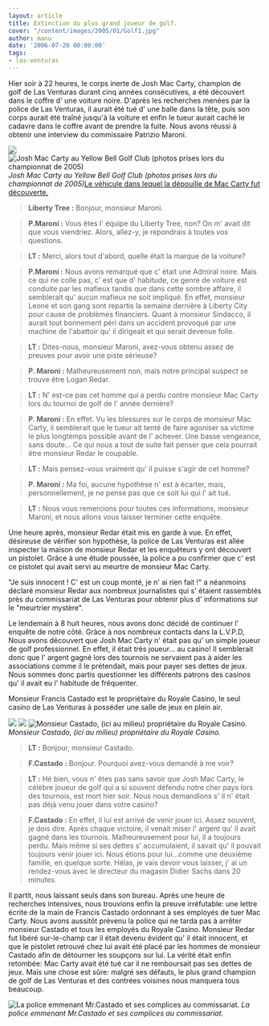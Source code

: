```yaml
---
layout: article
title: Extinction du plus grand joueur de golf.
cover: "/content/images/2005/01/Golf1.jpg"
author: manu
date: '2006-07-20 00:00:00'
tags:
- las-venturas
---
```


Hier soir à 22 heures, le corps inerte de Josh Mac Carty, champion de golf&nbsp;de Las Venturas durant cinq années consécutives, a été découvert dans le coffre d' une voiture noire. D'après les recherches menées par la police de Las Venturas, il aurait été tué d' une balle dans la tête, puis son corps aurait été traîné jusqu'à la voiture et enfin le tueur aurait caché le cadavre dans le coffre avant de prendre la fuite. Nous avons réussi à obtenir une interview du commissaire Patrizio Maroni.

![](/content/images/2005/01/Mac_Carty.jpg)
![Josh Mac Carty au Yellow Bell Golf Club (photos prises lors du championnat de 2005)](/content/images/2005/01/Golf-1.jpg)
_Josh Mac Carty au Yellow Bell Golf Club (photos prises lors du championnat de 2005)_[Le véhicule dans lequel la dépouille de Mac Carty fut découverte.](/content/images/2005/01/voiture-suspecte.jpg)

> **Liberty Tree :** Bonjour, monsieur Maroni.

> **P.Maroni :** Vous êtes l' équipe du Liberty Tree, non? On m' avait dit que vous viendriez. Alors, allez-y, je répondrais à toutes vos questions.

> **LT :** Merci, alors&nbsp;tout d'abord,&nbsp;quelle était la marque de la voiture?

> **P.Maroni :** Nous avons remarqué que c' était une&nbsp;Admiral noire. Mais ce qui ne colle pas, c' est que d' habitude, ce genre de voiture est conduite par les mafieux&nbsp;tandis que&nbsp;dans cette sombre affaire, il semblerait qu' aucun mafieux ne soit impliqué. En effet, monsieur Leone et son gang sont repartis la semaine dernière à Liberty City pour cause de problèmes financiers. Quant à monsieur Sindacco, il aurait tout bonnement péri dans un accident provoqué par une machine de l'abattoir qu' il dirigeait et qui serait devenue folle.

> **LT :** Dites-nous, monsieur Maroni, avez-vous obtenu assez de preuves pour avoir une piste sérieuse?

> **P. Maroni :** Malheureusement non, mais notre principal suspect se trouve être Logan Redar.

> **LT :** N' est-ce pas cet homme qui a perdu contre monsieur Mac Carty lors du tournoi de golf de l' année dernière?

> **P. Maroni :** En effet. Vu les blessures sur le corps de monsieur Mac Carty, il semblerait que le tueur ait tenté de faire agoniser sa victime le plus longtemps possible avant de l' achever. Une basse vengeance, sans doute... Ce qui nous a tout de suite fait penser que cela pourrait être monsieur Redar le coupable.

> **LT :** Mais pensez-vous vraiment qu' il puisse s'agir de cet homme?

> **P. Maroni :** Ma foi, aucune hypothèse n' est à écarter, mais, personnellement, je ne pense pas que ce soit lui qui l' ait tué.

> **LT :** Nous vous remercions pour toutes ces informations, monsieur Maroni, et nous allons vous laisser terminer cette enquête.

Une heure après, monsieur Redar était&nbsp;mis en garde à vue. En effet, désireuse de vérifier son hypothèse, la police de Las Venturas est allée inspecter la maison de monsieur Redar&nbsp;et&nbsp;les enquêteurs&nbsp;y ont découvert un pistolet. Grâce à une étude poussée, la&nbsp;police a pu confirmer que c' est ce pistolet qui avait servi au meurtre de monsieur Mac Carty.

"Je suis innocent ! C' est un coup monté, je n' ai rien fait !" a néanmoins déclaré monsieur Redar aux nombreux journalistes qui s' étaient rassemblés près du commissariat de Las Venturas pour obtenir plus d' informations sur le "meurtrier mystère".

Le lendemain à 8 huit heures, nous avons donc&nbsp;décidé de continuer l' enquête de notre côté. Grâce à nos nombreux contacts dans la L.V.P.D, Nous avons découvert que Josh Mac Carty n' était pas qu' un simple joueur de golf professionnel. En effet, il était très joueur... au casino! Il semblerait donc que l' argent gagné lors des tournois ne servaient pas à aider les associations comme il le prétendait, mais pour payer ses dettes de jeux. Nous sommes donc partis questionner les différents patrons des casinos qu' il avait eu l' habitude de fréquenter.

Monsieur Francis Castado est le propriétaire du Royale Casino, le seul casino de Las Venturas à posséder une salle de jeux en plein air.

![](/content/images/2005/01/Royale-Casino1.jpg)
![](/content/images/2005/01/proprio-du-Royale-Casino.jpg)
![Monsieur Castado, (ici au milieu) propriétaire du Royale Casino.](/content/images/2005/01/Royale-Casino2.jpg)
_Monsieur Castado, (ici au milieu) propriétaire du Royale Casino._

> **LT :** Bonjour, monsieur Castado.

> **F.Castado :** Bonjour. Pourquoi avez-vous demandé à me voir?

> **LT :** Hé bien, vous n' êtes pas&nbsp;sans savoir que Josh Mac Carty, le célèbre joueur de golf qui a si souvent défendu notre cher pays lors des tournois, est mort hier soir. Nous nous demandions s' il n' était pas déjà venu jouer&nbsp;dans votre casino?

> **F.Castado :** En effet, il lui est arrivé de venir jouer ici. Assez souvent, je dois dire. Après chaque victoire, il venait miser l' argent qu' il avait gagné dans les tournois. Malheureusement pour lui, il a toujours perdu. Mais même si ses dettes s' accumulaient, il savait qu' il pouvait toujours venir jouer ici. Nous étions pour lui...comme une deuxième famille, en quelque sorte. Hélas, je vais devoir vous laisser, j' ai un rendez-vous avec le directeur du magasin Didier Sachs dans 20 minutes.

Il partit, nous laissant seuls dans son bureau. Après une heure de recherches intensives, nous trouvions enfin la preuve irréfutable: une lettre écrite de la main de Francis Castado ordonnant à ses&nbsp;employés de tuer Mac Carty. Nous avons aussitôt prévenu la police qui ne tarda pas à arrêter monsieur Castado et tous les employés du Royale Casino. Monsieur Redar fut libéré sur-le-champ car il était devenu évident qu' il était&nbsp;innocent, et que le pistolet retrouvé chez lui avait été placé par les hommes de monsieur Castado afin de détourner les soupçons sur lui.&nbsp;La vérité était enfin retombée: Mac Carty avait été tué car il ne remboursait pas ses dettes de jeux. Mais une chose est sûre: malgré ses défauts, le plus grand champion de golf de Las Venturas et des contrées voisines nous manquera tous beaucoup.

![La police emmenant Mr.Castado et ses complices au commissariat.](/content/images/2005/01/V_hicule-de-police.jpg)
_La police emmenant Mr.Castado et ses complices au commissariat._